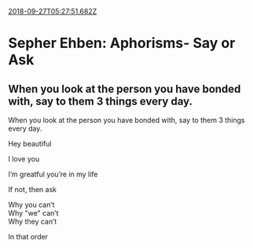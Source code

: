 [2018-09-27T05:27:51.682Z](https://medium.com//@jasonmedland/sepher-ehben-aphorisms-say-or-ask-1acfe2a4cf8f)
# Sepher Ehben: Aphorisms- Say or Ask
## When you look at the person you have bonded with, say to them 3 things every day.
When you look at the person you have bonded with, say to them 3 things every day.

Hey beautiful

I love you

I’m greatful you’re in my life

If not, then ask

Why you can’t  
Why "we" can’t  
Why they can’t

In that order